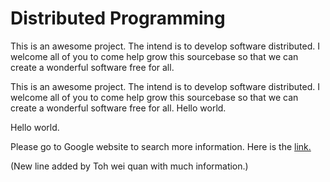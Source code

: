 Distributed Programming
=======================


This is an awesome project. The intend is to develop software distributed. I welcome all of you to come help grow this sourcebase so that we can create a wonderful software free for all.


This is an awesome project. The intend is to develop software distributed.
I welcome all of you to come help grow this sourcebase so that we can create a wonderful software free for all.
Hello world.

Hello world.

Please go to Google website to search more information. Here is the [link.](http://google.com)

(New line added by Toh wei quan with much information.)

